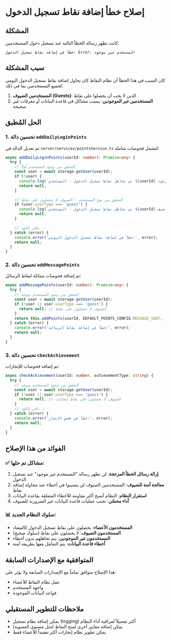# إصلاح خطأ إضافة نقاط تسجيل الدخول

## المشكلة
كانت تظهر رسالة الخطأ التالية عند تسجيل دخول المستخدمين:
```
خطأ في إضافة نقاط تسجيل الدخول: Error: المستخدم غير موجود
```

## سبب المشكلة
كان السبب في هذا الخطأ أن نظام النقاط كان يحاول إضافة نقاط تسجيل الدخول اليومي لجميع المستخدمين بما في ذلك:
1. **المستخدمين الضيوف (Guests)**: الذين لا يجب أن يحصلوا على نقاط
2. **المستخدمين غير الموجودين**: بسبب مشاكل في قاعدة البيانات أو معرفات غير صحيحة

## الحل المُطبق

### 1. تحسين دالة `addDailyLoginPoints`
تم تعديل الدالة في `server/services/pointsService.ts` لتشمل فحوصات شاملة:

```typescript
async addDailyLoginPoints(userId: number): Promise<any> {
  try {
    // التحقق من وجود المستخدم أولاً
    const user = await storage.getUser(userId);
    if (!user) {
      console.log(`تم تجاهل نقاط تسجيل الدخول - المستخدم ${userId} غير موجود`);
      return null;
    }

    // التحقق من نوع المستخدم - الضيوف لا يحصلون على نقاط
    if (user.userType === 'guest') {
      console.log(`تم تجاهل نقاط تسجيل الدخول - المستخدم ${userId} ضيف`);
      return null;
    }

    // باقي الكود...
  } catch (error) {
    console.error('خطأ في إضافة نقاط تسجيل الدخول اليومي:', error);
    return null;
  }
}
```

### 2. تحسين دالة `addMessagePoints`
تم إضافة فحوصات مماثلة لنقاط الرسائل:

```typescript
async addMessagePoints(userId: number): Promise<any> {
  try {
    // التحقق من وجود المستخدم ونوعه
    const user = await storage.getUser(userId);
    if (!user || user.userType === 'guest') {
      return null; // الضيوف لا يحصلون على نقاط
    }
    return this.addPoints(userId, DEFAULT_POINTS_CONFIG.MESSAGE_SENT, 'MESSAGE_SENT');
  } catch (error) {
    console.error('خطأ في إضافة نقاط الرسالة:', error);
    return null;
  }
}
```

### 3. تحسين دالة `checkAchievement`
تم إضافة فحوصات للإنجازات:

```typescript
async checkAchievement(userId: number, achievementType: string) {
  try {
    // التحقق من وجود المستخدم ونوعه
    const user = await storage.getUser(userId);
    if (!user || user.userType === 'guest') {
      return null; // الضيوف لا يحصلون على نقاط إنجازات
    }
    // باقي الكود...
  } catch (error) {
    console.error('خطأ في فحص الإنجاز:', error);
    return null;
  }
}
```

## الفوائد من هذا الإصلاح

### ✅ مشاكل تم حلها:
1. **إزالة رسائل الخطأ المزعجة**: لن تظهر رسالة "المستخدم غير موجود" عند تسجيل الدخول
2. **معالجة آمنة للضيوف**: المستخدمين الضيوف لن يتسببوا في أخطاء عند محاولة إضافة نقاط
3. **استقرار النظام**: النظام أصبح أكثر مقاومة للأخطاء المتعلقة بقاعدة البيانات
4. **أداء محسّن**: تجنب عمليات قاعدة البيانات غير الضرورية للضيوف

### 📊 سلوك النظام الجديد:
- **المستخدمون الأعضاء**: يحصلون على نقاط تسجيل الدخول كالمعتاد
- **المستخدمون الضيوف**: لا يحصلون على نقاط (سلوك صحيح)
- **المستخدمون غير الموجودين**: يتم تجاهلهم بدون أخطاء
- **أخطاء قاعدة البيانات**: يتم التعامل معها بطريقة آمنة

## المتوافقية مع الإصدارات السابقة
هذا الإصلاح متوافق تماماً مع الإصدارات السابقة ولا يؤثر على:
- عمل نظام النقاط للأعضاء
- واجهة المستخدم
- قواعد البيانات الموجودة

## ملاحظات للتطوير المستقبلي
- يمكن إضافة نظام تسجيل (logging) أكثر تفصيلاً لمراقبة أداء النظام
- يمكن إضافة معايير أخرى لمنح النقاط (مثل مستوى العضوية)
- يمكن تطوير نظام إنجازات أكثر تعقيداً للأعضاء فقط